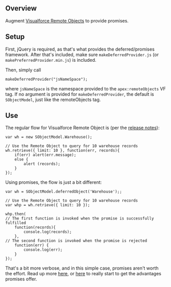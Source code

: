 ## Overview
Augment [Visualforce Remote Objects](http://www.salesforce.com/us/developer/docs/pages/Content/pages_remote_objects.htm "Remote Objects") to provide promises.
## Setup
First, jQuery is required, as that's what provides the deferred/promises framework. After that's included, make sure `makeDeferredProvider.js` (or `makePreferredProvider.min.js`) is included.

Then, simply call

	makeDeferredProvider("jsNameSpace");
where `jsNameSpace` is the namespace provided to the `apex:remoteObjects` VF tag. If no argument is provided for `makeDeferredProvider`, the default is `SObjectModel`, just like the remoteObjects tag.	

## Use
The regular flow for Visualforce Remote Object is (per the [release notes](http://docs.releasenotes.salesforce.com/en-us/api/release-notes/rn_vf_remote_objects.htm)):

	var wh = new SObjectModel.Warehouse();
            
	// Use the Remote Object to query for 10 warehouse records
	wh.retrieve({ limit: 10 }, function(err, records){
	    if(err) alert(err.message);
	    else {
			alert (records);
	    }
	});
Using promises, the flow is just a bit different:

	var wh = SObjectModel.deferredObject('Warehouse');;
            
	// Use the Remote Object to query for 10 warehouse records
	var whp = wh.retrieve({ limit: 10 });
	
	whp.then(
	// The first function is invoked when the promise is successfully fulfilled
		function(records){
			console.log(records);
	    },
	// The second function is invoked when the promise is rejected
	    function(err) {
	    	console.log(err);
	    }
	});
That's a bit more verbose, and in this simple case, promises aren't worth the effort. Read up more [here](http://code.tutsplus.com/tutorials/wrangle-async-tasks-with-jquery-promises--net-24135), or [here](http://www.htmlgoodies.com/beyond/javascript/making-promises-with-jquery-deferred.html) to really start to get the advantages promises offer.
